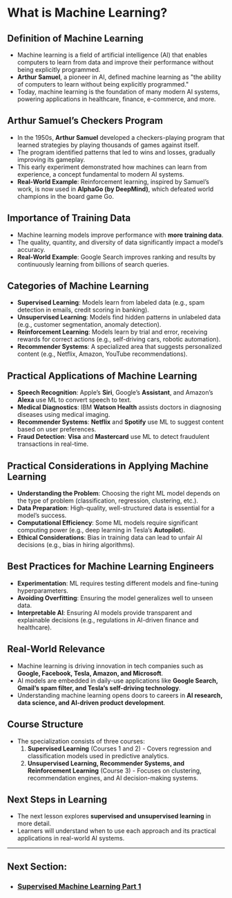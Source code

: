 # What is Machine Learning?

## Definition of Machine Learning
- Machine learning is a field of artificial intelligence (AI) that enables computers to learn from data and improve their performance without being explicitly programmed.
- **Arthur Samuel**, a pioneer in AI, defined machine learning as "the ability of computers to learn without being explicitly programmed."
- Today, machine learning is the foundation of many modern AI systems, powering applications in healthcare, finance, e-commerce, and more.

## Arthur Samuel’s Checkers Program
- In the 1950s, **Arthur Samuel** developed a checkers-playing program that learned strategies by playing thousands of games against itself.
- The program identified patterns that led to wins and losses, gradually improving its gameplay.
- This early experiment demonstrated how machines can learn from experience, a concept fundamental to modern AI systems.
- **Real-World Example**: Reinforcement learning, inspired by Samuel’s work, is now used in **AlphaGo (by DeepMind)**, which defeated world champions in the board game Go.

## Importance of Training Data
- Machine learning models improve performance with **more training data**.
- The quality, quantity, and diversity of data significantly impact a model’s accuracy.
- **Real-World Example**: Google Search improves ranking and results by continuously learning from billions of search queries.

## Categories of Machine Learning
- **Supervised Learning**: Models learn from labeled data (e.g., spam detection in emails, credit scoring in banking).
- **Unsupervised Learning**: Models find hidden patterns in unlabeled data (e.g., customer segmentation, anomaly detection).
- **Reinforcement Learning**: Models learn by trial and error, receiving rewards for correct actions (e.g., self-driving cars, robotic automation).
- **Recommender Systems**: A specialized area that suggests personalized content (e.g., Netflix, Amazon, YouTube recommendations).

## Practical Applications of Machine Learning
- **Speech Recognition**: Apple’s **Siri**, Google’s **Assistant**, and Amazon’s **Alexa** use ML to convert speech to text.
- **Medical Diagnostics**: IBM **Watson Health** assists doctors in diagnosing diseases using medical imaging.
- **Recommender Systems**: **Netflix** and **Spotify** use ML to suggest content based on user preferences.
- **Fraud Detection**: **Visa** and **Mastercard** use ML to detect fraudulent transactions in real-time.

## Practical Considerations in Applying Machine Learning
- **Understanding the Problem**: Choosing the right ML model depends on the type of problem (classification, regression, clustering, etc.).
- **Data Preparation**: High-quality, well-structured data is essential for a model’s success.
- **Computational Efficiency**: Some ML models require significant computing power (e.g., deep learning in Tesla’s **Autopilot**).
- **Ethical Considerations**: Bias in training data can lead to unfair AI decisions (e.g., bias in hiring algorithms).

## Best Practices for Machine Learning Engineers
- **Experimentation**: ML requires testing different models and fine-tuning hyperparameters.
- **Avoiding Overfitting**: Ensuring the model generalizes well to unseen data.
- **Interpretable AI**: Ensuring AI models provide transparent and explainable decisions (e.g., regulations in AI-driven finance and healthcare).

## Real-World Relevance
- Machine learning is driving innovation in tech companies such as **Google, Facebook, Tesla, Amazon, and Microsoft**.
- AI models are embedded in daily-use applications like **Google Search, Gmail’s spam filter, and Tesla’s self-driving technology**.
- Understanding machine learning opens doors to careers in **AI research, data science, and AI-driven product development**.

## Course Structure
- The specialization consists of three courses:
  1. **Supervised Learning** (Courses 1 and 2) - Covers regression and classification models used in predictive analytics.
  2. **Unsupervised Learning, Recommender Systems, and Reinforcement Learning** (Course 3) - Focuses on clustering, recommendation engines, and AI decision-making systems.

## Next Steps in Learning
- The next lesson explores **supervised and unsupervised learning** in more detail.
- Learners will understand when to use each approach and its practical applications in real-world AI systems.

---
## Next Section: 
- ### [Supervised Machine Learning Part 1](Supervised_Machine_Learning_Part_1.md)
